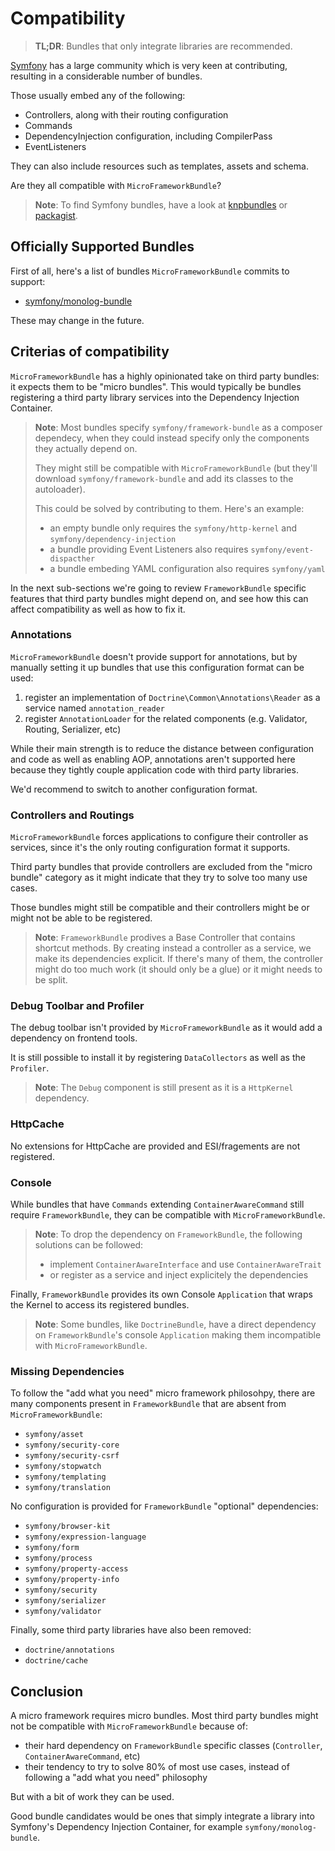 # Compatibility

> **TL;DR**: Bundles that only integrate libraries are recommended.

[Symfony](http://symfony.com) has a large community which is very keen at contributing,
resulting in a considerable number of bundles.

Those usually embed any of the following:

* Controllers, along with their routing configuration
* Commands
* DependencyInjection configuration, including CompilerPass
* EventListeners

They can also include resources such as templates, assets and schema.

Are they all compatible with `MicroFrameworkBundle`?

> **Note**: To find Symfony bundles, have a look at [knpbundles](http://knpbundles.com/)
> or [packagist](https://packagist.org/search/?q=Symfony%20Bundle).

## Officially Supported Bundles

First of all, here's a list of bundles `MicroFrameworkBundle` commits to support:

* [symfony/monolog-bundle](http://symfony.com/doc/current/cookbook/logging/monolog.html)

These may change in the future.

## Criterias of compatibility

`MicroFrameworkBundle` has a highly opinionated take on third party bundles:
it expects them to be "micro bundles".
This would typically be bundles registering a third party library services into
the Dependency Injection Container.

> **Note**: Most bundles specify `symfony/framework-bundle` as a composer dependecy,
> when they could instead specify only the components they actually depend on.
>
> They might still be compatible with `MicroFrameworkBundle` (but they'll download
> `symfony/framework-bundle` and add its classes to the autoloader).
>
> This could be solved by contributing to them. Here's an example:
>
> * an empty bundle only requires the `symfony/http-kernel` and `symfony/dependency-injection`
> * a bundle providing Event Listeners also requires `symfony/event-dispacther`
> * a bundle embeding YAML configuration also requires `symfony/yaml`

In the next sub-sections we're going to review `FrameworkBundle` specific features
that third party bundles might depend on, and see how this can affect compatibility
as well as how to fix it.

### Annotations

`MicroFrameworkBundle` doesn't provide support for annotations, but by manually
setting it up bundles that use this configuration format can be used:

1. register an implementation of `Doctrine\Common\Annotations\Reader` as a service named `annotation_reader`
2. register `AnnotationLoader` for the related components (e.g. Validator, Routing, Serializer, etc)

While their main strength is to reduce the distance between configuration and code
as well as enabling AOP, annotations aren't supported here because they tightly
couple application code with third party libraries.

We'd recommend to switch to another configuration format.

### Controllers and Routings

`MicroFrameworkBundle` forces applications to configure their controller as services,
since it's the only routing configuration format it supports.

Third party bundles that provide controllers are excluded from the "micro bundle"
category as it might indicate that they try to solve too many use cases.

Those bundles might still be compatible and their controllers might be or might
not be able to be registered.

> **Note**: `FrameworkBundle` prodives a Base Controller that contains shortcut
> methods.
> By creating instead a controller as a service, we make its dependencies explicit.
> If there's many of them, the controller might do too much work (it should only be a glue)
> or it might needs to be split.

### Debug Toolbar and Profiler

The debug toolbar isn't provided by `MicroFrameworkBundle` as it would add a
dependency on frontend tools.

It is still possible to install it by registering `DataCollectors` as well as the
`Profiler`.

> **Note**: The `Debug` component is still present as it is a `HttpKernel` dependency.

### HttpCache

No extensions for HttpCache are provided and ESI/fragements are not registered.

### Console

While bundles that have `Commands` extending `ContainerAwareCommand` still require
`FrameworkBundle`, they can be compatible with `MicroFrameworkBundle`.

> **Note**: To drop the dependency on `FrameworkBundle`, the following solutions can be followed:
>
> * implement `ContainerAwareInterface` and use `ContainerAwareTrait`
> * or register as a service and inject explicitely the dependencies

Finally, `FrameworkBundle` provides its own Console `Application` that wraps the
Kernel to access its registered bundles.

> **Note**: Some bundles, like `DoctrineBundle`, have a direct dependency on
> `FrameworkBundle`'s console `Application` making them incompatible with `MicroFrameworkBundle`.

### Missing Dependencies

To follow the "add what you need" micro framework philosohpy, there are many components
present in `FrameworkBundle` that are absent from `MicroFrameworkBundle`:

* `symfony/asset`
* `symfony/security-core`
* `symfony/security-csrf`
* `symfony/stopwatch`
* `symfony/templating`
* `symfony/translation`

No configuration is provided for `FrameworkBundle` "optional" dependencies:

* `symfony/browser-kit`
* `symfony/expression-language`
* `symfony/form`
* `symfony/process`
* `symfony/property-access`
* `symfony/property-info`
* `symfony/security`
* `symfony/serializer`
* `symfony/validator`

Finally, some third party libraries have also been removed:

* `doctrine/annotations`
* `doctrine/cache`

## Conclusion

A micro framework requires micro bundles. Most third party bundles might not be
compatible with `MicroFrameworkBundle` because of:

* their hard dependency on `FrameworkBundle` specific classes (`Controller`, `ContainerAwareCommand`, etc)
* their tendency to try to solve 80% of most use cases, instead of following a "add what you need" philosophy

But with a bit of work they can be used.

Good bundle candidates would be ones that simply integrate a library into Symfony's
Dependency Injection Container, for example `symfony/monolog-bundle`.

